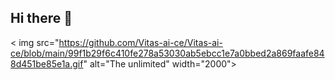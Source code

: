 ## Hi there 👋

< img src="https://github.com/Vitas-ai-ce/Vitas-ai-ce/blob/main/99f1b29f6c410fe278a53030ab5ebcc1e7a0bbed2a869faafe848d451be85e1a.gif" alt="The unlimited" width="2000">
